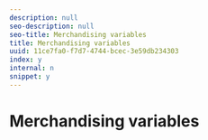 ```yaml
---
description: null
seo-description: null
seo-title: Merchandising variables
title: Merchandising variables
uuid: 11ce7fa0-f7d7-4744-bcec-3e59db234303
index: y
internal: n
snippet: y
---
```


# Merchandising variables

